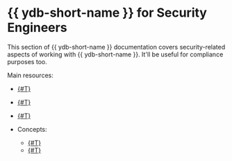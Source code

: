# {{ ydb-short-name }} for Security Engineers

This section of {{ ydb-short-name }} documentation covers security-related aspects of working with {{ ydb-short-name }}. It'll be useful for compliance purposes too.

Main resources:

- [{#T}](access-management.md)
- [{#T}](audit-log.md)
- [{#T}](short-access-control-notation.md)
- Concepts:

  - [{#T}](../concepts/auth.md)
  - [{#T}](../concepts/connect.md)